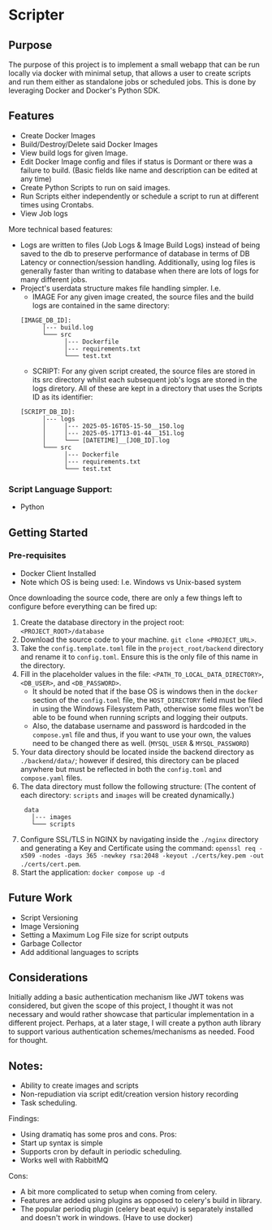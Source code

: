 # Scripter

## Purpose
The purpose of this project is to implement a small webapp that can be run locally via docker with minimal setup, that allows a user to create scripts and run them either as standalone jobs or scheduled jobs. This is done by leveraging Docker and Docker's Python SDK. 

## Features
- Create Docker Images
- Build/Destroy/Delete said Docker Images 
- View build logs for given Image. 
- Edit Docker Image config and files if status is Dormant or there was a failure to build. (Basic fields like name and description can be edited at any time)
- Create Python Scripts to run on said images. 
- Run Scripts either independently or schedule a script to run at different times using Crontabs. 
- View Job logs 


More technical based features: 
- Logs are written to files (Job Logs & Image Build Logs) instead of being saved to the db to preserve performance of database in terms of DB Latency or connection/session handling. Additionally, using log files is generally faster than writing to database when there are lots of logs for many different jobs. 
- Project's userdata structure makes file handling simpler. I.e. 
  - IMAGE For any given image created, the source files and the build logs are contained in the same directory:
  ```text
  [IMAGE_DB_ID]:
        │--- build.log
        └─── src
              │--- Dockerfile
              │--- requirements.txt
              └─── test.txt
  ```
  - SCRIPT: For any given script created, the source files are stored in its src directory whilst each subsequent job's logs are stored in the logs diretory. All of these are kept in a directory that uses the Scripts ID as its identifier:
  ```text
  [SCRIPT_DB_ID]:
        │--- logs
        │     │--- 2025-05-16T05-15-50__150.log
        │     │--- 2025-05-17T13-01-44__151.log
        │     └─── [DATETIME]__[JOB_ID].log
        └─── src
              │--- Dockerfile
              │--- requirements.txt
              └─── test.txt
  ```
### Script Language Support: 
- Python

## Getting Started

### Pre-requisites
- Docker Client Installed
- Note which OS is being used: I.e. Windows vs Unix-based system

Once downloading the source code, there are only a few things left to configure before everything can be fired up: 
1. Create the database directory in the project root: `<PROJECT_ROOT>/database`
2. Download the source code to your machine. `git clone <PROJECT_URL>`.
3. Take the `config.template.toml` file in the `project_root/backend` directory and rename it to `config.toml`. Ensure this is the only file of this name in the directory.
4. Fill in the placeholder values in the file: `<PATH_TO_LOCAL_DATA_DIRECTORY>`, `<DB_USER>`, and `<DB_PASSWORD>`.
    - It should be noted that if the base OS is windows then in the `docker` section of the `config.toml` file, the  `HOST_DIRECTORY` field must be filed in using the Windows Filesystem Path, otherwise some files won't be able to be found when running scripts and logging their outputs.
    - Also, the database username and password is hardcoded in the `compose.yml` file and thus, if you want to use your own, the values need to be changed there as well. (`MYSQL_USER` & `MYSQL_PASSWORD`)
5. Your data directory should be located inside the backend directory as `./backend/data/`; however if desired, this directory can be placed anywhere but must be reflected in both the `config.toml` and `compose.yaml` files. 
6. The data directory must follow the following structure: (The content of each directory: `scripts` and `images` will be created dynamically.)
   ```text
    data
      │--- images
      └─── scripts
   ```
7. Configure SSL/TLS in NGINX by navigating inside the `./nginx` directory and generating a Key and Certificate using the command: `openssl req -x509 -nodes -days 365 -newkey rsa:2048 -keyout ./certs/key.pem -out ./certs/cert.pem`.
8. Start the application: `docker compose up -d` 

## Future Work
- Script Versioning
- Image Versioning
- Setting a Maximum Log File size for script outputs
- Garbage Collector
- Add additional languages to scripts


## Considerations

Initially adding a basic authentication mechanism like JWT tokens was considered, but given the scope of this project, I thought it was not necessary and would rather showcase that particular implementation in a different project. Perhaps, at a later stage, I will create a python auth library to support various authentication schemes/mechanisms as needed. Food for thought.


## Notes:

- Ability to create images and scripts
- Non-repudiation via script edit/creation version history recording
- Task scheduling.

Findings:

- Using dramatiq has some pros and cons.
Pros:
- Start up syntax is simple
- Supports cron by default in periodic scheduling.
- Works well with RabbitMQ

Cons:
- A bit more complicated to setup when coming from celery.
- Features are added using plugins as opposed to celery's build in library.
- The popular periodiq plugin (celery beat equiv) is separately installed and doesn't work in windows. (Have to use docker)
